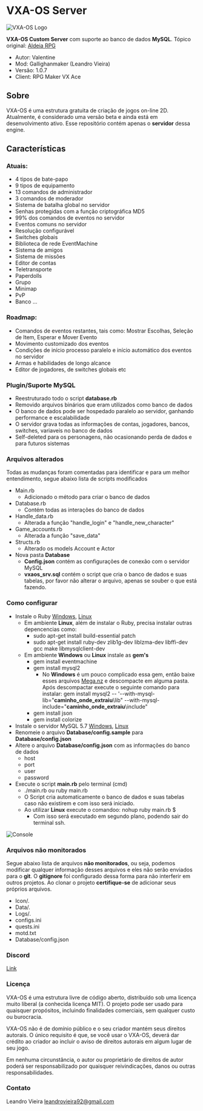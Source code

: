 # VXA-OS Server

![VXA-OS Logo](https://i.imgur.com/vmblUfr.png)

**VXA-OS Custom Server** com suporte ao banco de dados **MySQL**.
Tópico original: [Aldeia RPG](http://www.aldeiarpg.com/t13748-vxa-os-crie-seu-mmo-com-rpg-maker)

- Autor: Valentine
- Mod: Gallighanmaker (Leandro Vieira)
- Versão: 1.0.7
- Client: RPG Maker VX Ace

## Sobre
VXA-OS é uma estrutura gratuita de criação de jogos on-line 2D. Atualmente, é considerado uma versão beta e ainda está em desenvolvimento ativo. Esse repositório contém apenas o **servidor** dessa engine.

## Características

### Atuais:
- 4 tipos de bate-papo
- 9 tipos de equipamento
- 13 comandos de administrador
- 3 comandos de moderador
- Sistema de batalha global no servidor
- Senhas protegidas com a função criptográfica MD5
- 99% dos comandos de eventos no servidor
- Eventos comuns no servidor
- Resolução configurável
- Switches globais
- Biblioteca de rede EventMachine
- Sistema de amigos
- Sistema de missões
- Editor de contas
- Teletransporte
- Paperdolls
- Grupo
- Minimap
- PvP
- Banco
...

### Roadmap:
- Comandos de eventos restantes, tais como: Mostrar Escolhas, Seleção de Item, Esperar e Mover Evento
- Movimento customizado dos eventos
- Condições de início processo paralelo e início automático dos eventos no servidor
- Armas e habilidades de longo alcance
- Editor de jogadores, de switches globais etc

### Plugin/Suporte MySQL
- Reestruturado todo o script **database.rb**
- Removido arquivos binários que eram utilizados como banco de dados
- O banco de dados pode ser hospedado paralelo ao servidor, ganhando performance e escalabilidade
- O servidor grava todas as informações de contas, jogadores, bancos, switches, variaveis no banco de dados
- Self-deleted para os personagens, não ocasionando perda de dados e para futuros sistemas

### Arquivos alterados

Todas as mudanças foram comentadas para identificar e para um melhor entendimento, segue abaixo lista de scripts modificados

- Main.rb
  - Adicionado o método para criar o banco de dados
- Database.rb
  - Contém todas as interações do banco de dados
- Handle_data.rb
  - Alterada a função "handle_login" e "handle_new_character"
- Game_accounts.rb
  - Alterada a função "save_data"
- Structs.rb
  - Alterado os models Account e Actor
- Nova pasta **Database**
  - **Config.json** contém as configurações de conexão com o servidor MySQL
  - **vxaos_srv.sql** contém o script que cria o banco de dados e suas tabelas, por favor não alterar o arquivo, apenas se souber o que está fazendo.

### Como configurar
- Instale o Ruby [Windows](https://rubyinstaller.org/downloads/), [Linux](https://www.brightbox.com/blog/2016/01/06/ruby-2-3-ubuntu-packages/)
    - Em ambiente **Linux**, além de instalar o Ruby, precisa instalar outras depencencias como:
      - sudo apt-get install build-essential patch
      - sudo apt-get install ruby-dev zlib1g-dev liblzma-dev libffi-dev gcc make libmysqlclient-dev
    - Em ambiente **Windows** ou **Linux** instale as **gem's**
      - gem install eventmachine
      - gem install mysql2
        - No **Windows** é um pouco complicado essa gem, então baixe esses arquivos [Mega.nz](https://mega.nz/#!6EITRQZI!p57BuU5o_OpIgRgxpWcdqZv8sOoE3mvwLUT6sDySM3A) e descompacte em alguma pasta. Após descompactar execute o seguinte comando para instalar: gem install mysql2 -- '--with-mysql-lib="**caminho_onde_extraiu**\lib" --with-mysql-include="**caminho_onde_extraiu**\include"
      - gem install json
      - gem install colorize
- Instale o servidor MySQL 5.7 [Windows](https://dev.mysql.com/downloads/mysql/5.7.html), [Linux](https://www.digitalocean.com/community/tutorials/como-instalar-o-mysql-no-ubuntu-18-04-pt)
- Renomeie o arquivo **Database/config.sample** para **Database/config.json**
- Altere o arquivo **Database/config.json** com as informações do banco de dados
  - host
  - port
  - user
  - password
- Execute o script **main.rb** pelo terminal (cmd)
  - ./main.rb ou ruby main.rb
  - O Script cria automaticamente o banco de dados e suas tabelas caso não existirem e com isso será iniciado.
  - Ao utilizar **Linux** execute o comandoo: nohup ruby main.rb $
    - Com isso será executado em segundo plano, podendo sair do terminal ssh.

![Console](https://image.prntscr.com/image/wRhzM9LEQSudk_IcMw9rfg.png)

### Arquivos não monitorados

Segue abaixo lista de arquivos **não monitorados**, ou seja, podemos modificar qualquer informação desses arquivos e eles não serão enviados para o **git**. O **gitignore** foi configurado dessa forma para não interferir em outros projetos. Ao clonar o projeto **certifique-se** de adicionar seus próprios arquivos.

- Icon/*.*
- Data/*.*
- Logs/*.*
- configs.ini
- quests.ini
- motd.txt
- Database/config.json

### Discord
[Link](https://discord.gg/cVhjdsF)

### Licença
VXA-OS é uma estrutura livre de código aberto, distribuído sob uma licença muito liberal (a conhecida licença MIT). O projeto pode ser usado para quaisquer propósitos, incluindo finalidades comerciais, sem qualquer custo ou burocracia.

VXA-OS não é de domínio público e o seu criador mantém seus direitos autorais. O único requisito é que, se você usar o VXA-OS, deverá dar crédito ao criador ao incluir o aviso de direitos autorais em algum lugar de seu jogo.

Em nenhuma circunstância, o autor ou proprietário de direitos de autor poderá ser responsabilizado por quaisquer reivindicações, danos ou outras responsabilidades.

### Contato

Leandro Vieira
leandrovieira92@gmail.com
